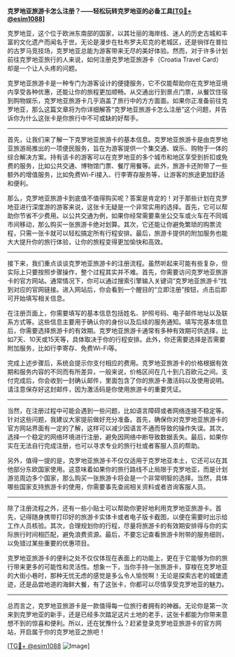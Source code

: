 **克罗地亚旅游卡怎么注册？——轻松玩转克罗地亚的必备工具[[TG💪+ @esim1088](https://t.me/s/esim1088)]**

克罗地亚，这个位于欧洲东南部的国家，以其壮丽的海岸线、迷人的历史古城和丰富的文化遗产而闻名于世。无论是漫步在杜布罗夫尼克的老城区，还是徜徉在普拉的古罗马竞技场，克罗地亚总能为游客带来无尽的美好体验。然而，对于许多计划前往克罗地亚旅行的人来说，如何注册克罗地亚旅游卡（Croatia Travel Card）却是一个让人头疼的问题。

克罗地亚旅游卡是一种专门为游客设计的便捷服务，它不仅能帮助你在克罗地亚境内享受各种优惠，还能让你的旅程更加顺畅。从交通出行到景点门票，从餐饮住宿到购物娱乐，克罗地亚旅游卡几乎涵盖了旅行中的方方面面。如果你正准备前往克罗地亚，那么这篇文章将为你详细解答“克罗地亚旅游卡怎么注册”这个问题，并告诉你为什么这张卡是你旅行中不可或缺的好帮手。

---

首先，让我们来了解一下克罗地亚旅游卡的基本信息。克罗地亚旅游卡是由克罗地亚旅游局推出的一项便民服务，旨在为游客提供一个集交通、娱乐、购物于一体的综合解决方案。持有该卡的游客可以在克罗地亚的多个城市和地区享受到折扣或免费的服务，比如公共交通、博物馆门票、餐厅用餐等。此外，旅游卡还附带了一些额外的增值服务，比如免费Wi-Fi接入、行李寄存服务等，让游客的旅途更加舒适和便利。

那么，克罗地亚旅游卡到底值不值得购买呢？答案是肯定的！对于那些计划在克罗地亚进行深度游的游客来说，这张卡无疑是一个非常实用的选择。首先，它可以帮助你节省不少费用。以公共交通为例，如果你经常需要乘坐公交车或火车在不同城市间移动，那么购买一张旅游卡绝对划算。其次，它还能让你避免繁琐的购票流程，只需一张卡就可以轻松搞定所有行程安排。最后，旅游卡提供的附加服务也能大大提升你的旅行体验，让你的旅程变得更加愉快和高效。

---

接下来，我们重点谈谈克罗地亚旅游卡的注册流程。虽然听起来可能有些复杂，但实际上只要按照步骤操作，整个过程其实并不难。首先，你需要访问克罗地亚旅游卡的官方网站。通常情况下，你可以通过搜索引擎输入关键词“克罗地亚旅游卡”找到对应的官网链接。进入网站后，你会看到一个醒目的“立即注册”按钮，点击后即可开始填写相关信息。

在注册页面上，你需要填写的基本信息包括姓名、护照号码、电子邮件地址以及联系方式等。这些信息主要用于确认你的身份以及后续的服务通知。填写完基本信息后，你需要选择旅游卡的有效期。克罗地亚旅游卡通常有多种有效期可供选择，比如7天、10天或15天等，具体取决于你的行程安排。此外，你还需要选择是否需要附加服务，比如行李寄存、免费Wi-Fi等。

完成上述步骤后，系统会提示你支付相应的费用。克罗地亚旅游卡的价格根据有效期和服务内容的不同而有所差异，一般来说，价格区间在几十到几百欧元之间。支付完成后，你会收到一封确认邮件，里面包含了你的旅游卡激活码以及使用说明。请注意保存好这封邮件，因为激活码是你使用旅游卡的重要凭证。

---

当然，在注册过程中可能会遇到一些问题，比如语言障碍或者网络连接不稳定等。针对这些问题，我建议大家提前做好充分准备。首先，确保你对克罗地亚旅游卡的官方网站界面有一定的了解，这样可以减少因语言不通而导致的操作失误。其次，选择一个稳定的网络环境进行注册，避免因网络中断导致数据丢失。最后，如果你实在无法自行完成注册，也可以寻求专业的旅行社或者客服人员的帮助。

另外，值得一提的是，克罗地亚旅游卡不仅仅适用于克罗地亚本土，它还可以在其他部分东欧国家使用。这意味着如果你的旅行路线不止局限于克罗地亚，而是计划游览周边多个国家，那么购买一张旅游卡将会是一个非常明智的选择。当然，具体哪些国家支持旅游卡的使用，你需要事先查阅相关资料或者咨询客服人员。

---

除了注册流程之外，还有一些小贴士可以帮助你更好地利用克罗地亚旅游卡。首先，记得随身携带打印好的旅游卡实体卡或者电子版卡截图，以便在需要时出示给工作人员核验。其次，合理规划你的行程，尽量将旅游卡的有效期安排得与你的实际旅行时间相匹配，避免浪费资源。最后，不要忘记查看旅游卡附带的服务细则，以免错过某些重要的优惠项目。

克罗地亚旅游卡的便利之处不仅仅体现在表面上的功能上，更在于它能够为你的旅行带来更多的可能性和灵活性。想象一下，当你手持一张旅游卡，穿梭在克罗地亚的大街小巷时，那种无忧无虑的感觉是多么令人愉悦啊！无论是探索古老的城堡遗迹，还是品尝地道的海鲜大餐，有了这张卡，你都可以尽情享受克罗地亚的魅力。

---

总而言之，克罗地亚旅游卡是一款值得每一位旅行者拥有的神器。无论你是第一次来到克罗地亚的新手，还是已经多次踏足这片土地的老手，这张卡都能为你带来意想不到的惊喜和便利。所以，还在犹豫什么？赶紧登录克罗地亚旅游卡的官方网站，开启属于你的克罗地亚之旅吧！

[[TG💪+ @esim1088](https://t.me/s/esim1088) ![Image](https://i.postimg.cc/4NQfJmqS/Snipaste-2025-05-13-00-14-12.png)]